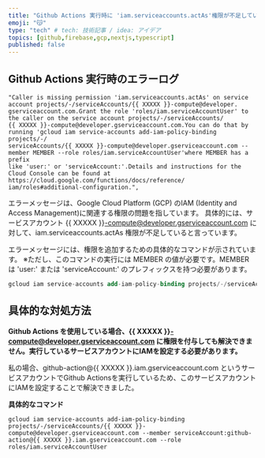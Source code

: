 ```yaml
---
title: "Github Actions 実行時に 'iam.serviceaccounts.actAs'権限が不足しているエラーの解決方法"
emoji: "😽"
type: "tech" # tech: 技術記事 / idea: アイデア
topics: [github,firebase,gcp,nextjs,typescript]
published: false
---
```


## Github Actions 実行時のエラーログ

```
"Caller is missing permission 'iam.serviceaccounts.actAs' on service account projects/-/serviceAccounts/{{ XXXXX }}-compute@developer.
gserviceaccount.com.Grant the role 'roles/iam.serviceAccountUser' to the caller on the service account projects/-/serviceAccounts/
{{ XXXXX }}-compute@developer.gserviceaccount.com.You can do that by running 'gcloud iam service-accounts add-iam-policy-binding projects/-/
serviceAccounts/{{ XXXXX }}-compute@developer.gserviceaccount.com --member MEMBER --role roles/iam.serviceAccountUser'where MEMBER has a prefix 
like 'user:' or 'serviceAccount:'.Details and instructions for the Cloud Console can be found at https://cloud.google.com/functions/docs/reference/
iam/roles#additional-configuration.",
```

エラーメッセージは、Google Cloud Platform (GCP) のIAM (Identity and Access Management)に関連する権限の問題を指しています。
具体的には、サービスアカウント {{ XXXXX }}-compute@developer.gserviceaccount.com に対して、iam.serviceaccounts.actAs 権限が不足していると言っています。


エラーメッセージには、権限を追加するための具体的なコマンドが示されています。
※ただし、このコマンドの実行には MEMBER の値が必要です。MEMBER は 'user:' または 'serviceAccount:' のプレフィックスを持つ必要があります。

```sql
gcloud iam service-accounts add-iam-policy-binding projects/-/serviceAccounts/{{ XXXXX }}-compute@developer.gserviceaccount.com --member MEMBER --role roles/iam.serviceAccountUser
```

## 具体的な対処方法

**Github Actions を使用している場合、{{ XXXXX }}-compute@developer.gserviceaccount.com に権限を付与しても解決できません。実行しているサービスアカウントにIAMを設定する必要があります。**

私の場合、github-action@{{ XXXXX }}.iam.gserviceaccount.com というサービスアカウントでGithub Actionsを実行しているため、このサービスアカウントにIAMを設定することで解決できました。

**具体的なコマンド**

```
gcloud iam service-accounts add-iam-policy-binding projects/-/serviceAccounts/{{ XXXXX }}-compute@developer.gserviceaccount.com --member serviceAccount:github-action@{{ XXXXX }}.iam.gserviceaccount.com --role roles/iam.serviceAccountUser
```

